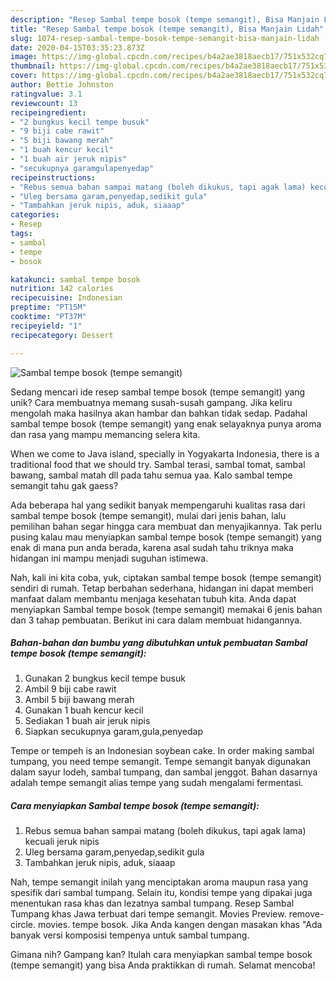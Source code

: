 ```yaml
---
description: "Resep Sambal tempe bosok (tempe semangit), Bisa Manjain Lidah"
title: "Resep Sambal tempe bosok (tempe semangit), Bisa Manjain Lidah"
slug: 1074-resep-sambal-tempe-bosok-tempe-semangit-bisa-manjain-lidah
date: 2020-04-15T03:35:23.873Z
image: https://img-global.cpcdn.com/recipes/b4a2ae3818aecb17/751x532cq70/sambal-tempe-bosok-tempe-semangit-foto-resep-utama.jpg
thumbnail: https://img-global.cpcdn.com/recipes/b4a2ae3818aecb17/751x532cq70/sambal-tempe-bosok-tempe-semangit-foto-resep-utama.jpg
cover: https://img-global.cpcdn.com/recipes/b4a2ae3818aecb17/751x532cq70/sambal-tempe-bosok-tempe-semangit-foto-resep-utama.jpg
author: Bettie Johnston
ratingvalue: 3.1
reviewcount: 13
recipeingredient:
- "2 bungkus kecil tempe busuk"
- "9 biji cabe rawit"
- "5 biji bawang merah"
- "1 buah kencur kecil"
- "1 buah air jeruk nipis"
- "secukupnya garamgulapenyedap"
recipeinstructions:
- "Rebus semua bahan sampai matang (boleh dikukus, tapi agak lama) kecuali jeruk nipis"
- "Uleg bersama garam,penyedap,sedikit gula"
- "Tambahkan jeruk nipis, aduk, siaaap"
categories:
- Resep
tags:
- sambal
- tempe
- bosok

katakunci: sambal tempe bosok 
nutrition: 142 calories
recipecuisine: Indonesian
preptime: "PT15M"
cooktime: "PT37M"
recipeyield: "1"
recipecategory: Dessert

---
```



![Sambal tempe bosok (tempe semangit)](https://img-global.cpcdn.com/recipes/b4a2ae3818aecb17/751x532cq70/sambal-tempe-bosok-tempe-semangit-foto-resep-utama.jpg)

Sedang mencari ide resep sambal tempe bosok (tempe semangit) yang unik? Cara membuatnya memang susah-susah gampang. Jika keliru mengolah maka hasilnya akan hambar dan bahkan tidak sedap. Padahal sambal tempe bosok (tempe semangit) yang enak selayaknya punya aroma dan rasa yang mampu memancing selera kita.

When we come to Java island, specially in Yogyakarta Indonesia, there is a traditional food that we should try. Sambal terasi, sambal tomat, sambal bawang, sambal matah dll pada tahu semua yaa. Kalo sambal tempe semangit tahu gak gaess?

Ada beberapa hal yang sedikit banyak mempengaruhi kualitas rasa dari sambal tempe bosok (tempe semangit), mulai dari jenis bahan, lalu pemilihan bahan segar hingga cara membuat dan menyajikannya. Tak perlu pusing kalau mau menyiapkan sambal tempe bosok (tempe semangit) yang enak di mana pun anda berada, karena asal sudah tahu triknya maka hidangan ini mampu menjadi suguhan istimewa.


Nah, kali ini kita coba, yuk, ciptakan sambal tempe bosok (tempe semangit) sendiri di rumah. Tetap berbahan sederhana, hidangan ini dapat memberi manfaat dalam membantu menjaga kesehatan tubuh kita. Anda dapat menyiapkan Sambal tempe bosok (tempe semangit) memakai 6 jenis bahan dan 3 tahap pembuatan. Berikut ini cara dalam membuat hidangannya.

<!--inarticleads1-->

##### Bahan-bahan dan bumbu yang dibutuhkan untuk pembuatan Sambal tempe bosok (tempe semangit):

1. Gunakan 2 bungkus kecil tempe busuk
1. Ambil 9 biji cabe rawit
1. Ambil 5 biji bawang merah
1. Gunakan 1 buah kencur kecil
1. Sediakan 1 buah air jeruk nipis
1. Siapkan secukupnya garam,gula,penyedap


Tempe or tempeh is an Indonesian soybean cake. In order making sambal tumpang, you need tempe semangit. Tempe semangit banyak digunakan dalam sayur lodeh, sambal tumpang, dan sambal jenggot. Bahan dasarnya adalah tempe semangit alias tempe yang sudah mengalami fermentasi. 

<!--inarticleads2-->

##### Cara menyiapkan Sambal tempe bosok (tempe semangit):

1. Rebus semua bahan sampai matang (boleh dikukus, tapi agak lama) kecuali jeruk nipis
1. Uleg bersama garam,penyedap,sedikit gula
1. Tambahkan jeruk nipis, aduk, siaaap


Nah, tempe semangit inilah yang menciptakan aroma maupun rasa yang spesifik dari sambal tumpang. Selain itu, kondisi tempe yang dipakai juga menentukan rasa khas dan lezatnya sambal tumpang. Resep Sambal Tumpang khas Jawa terbuat dari tempe semangit. Movies Preview. remove-circle. movies. tempe bosok. Jika Anda kangen dengan masakan khas &#34;Ada banyak versi komposisi tempenya untuk sambal tumpang. 

Gimana nih? Gampang kan? Itulah cara menyiapkan sambal tempe bosok (tempe semangit) yang bisa Anda praktikkan di rumah. Selamat mencoba!
